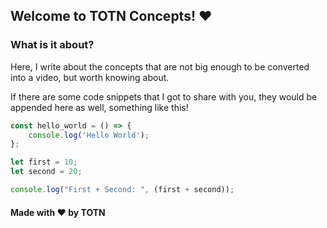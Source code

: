 ## Welcome to TOTN Concepts! ❤️

### What is it about?

Here, I write about the concepts that are not big enough to be converted into a video, but worth knowing about.

If there are some code snippets that I got to share with you, they would be appended here as well, something like this!

```js
const hello_world = () => {
	console.log('Hello World');
};

let first = 10;
let second = 20;

console.log("First + Second: ", (first + second));
```

#### Made with ❤️ by TOTN
